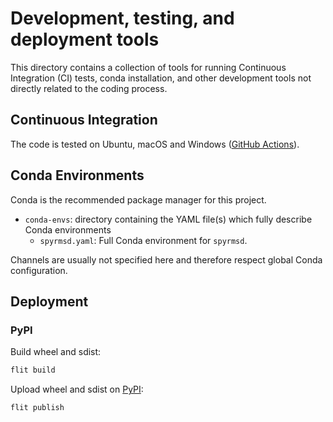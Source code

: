 # Development, testing, and deployment tools

This directory contains a collection of tools for running Continuous Integration (CI) tests,
conda installation, and other development tools not directly related to the coding process.

## Continuous Integration

The code is tested on Ubuntu, macOS and Windows ([GitHub Actions](https://docs.github.com/en/actions)).

## Conda Environments

Conda is the recommended package manager for this project.

* `conda-envs`: directory containing the YAML file(s) which fully describe Conda environments
  * `spyrmsd.yaml`: Full Conda environment for `spyrmsd`.
  
Channels are usually not specified here and therefore respect global Conda configuration.

## Deployment

### PyPI

Build wheel and sdist:

```bash
flit build
```

Upload wheel and sdist on [PyPI](https://pypi.org/):

```bash
flit publish
```
